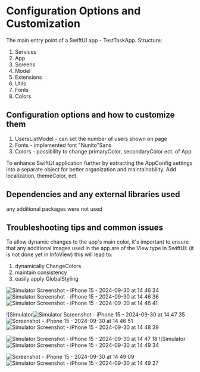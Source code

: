 
# Configuration Options and Customization

The main entry point of a SwiftUI app - TestTaskApp.
Structure: 
1. Services
2. App
3. Screens
4. Model
5. Extensions
6. Utils
7. Fonts
8. Colors

## Configuration options and how to customize them

1. UsersListModel - can set the number of users shown on page
2. Fonts - implemented font "Nunito"Sans
3. Colors - possibility to change primaryColor, secondaryColor ect. of App

To enhance SwiftUI application further by extracting the AppConfig
settings into a separate object for better organization and maintainability.
Add localization, themeColor, ect.

## Dependencies and any external libraries used
any additional packages were not used

## Troubleshooting tips and common issues
To allow dynamic changes to the app's main color,
it's important to ensure that any additional images
used in the app are of the View type in SwiftUI: 
(it is not done yet in  InfoView)
this will lead to:
1. dynamically ChangeColors
2. maintain consistency
3. easily apply GlobalStyling

   
![Simulator Screenshot - iPhone 15 - 2024-09-30 at 14 46 34](https://github.com/user-attachments/assets/5f1f9ce1-6e08-4b39-8e81-376390a56241)
![Simulator Screenshot - iPhone 15 - 2024-09-30 at 14 46 36](https://github.com/user-attachments/assets/d5a2e336-da76-4283-81da-ff5818a03cc0)
![Simulator Screenshot - iPhone 15 - 2024-09-30 at 14 46 41](https://github.com/user-attachments/assets/404533fb-0bcb-4f0a-b52e-66c9277dd570)

![Simulator![Simulator Screenshot - iPhone 15 - 2024-09-30 at 14 47 35](https://github.com/user-attachments/assets/98ed4960-3652-430b-a3c3-07891dd19c0c)
![Screenshot - iPhone 15 - 2024-09-30 at 14 46 51](https://github.com/user-attachments/assets/ae463d1b-1780-4fbb-a304-fd892459243f)
![Simulator Screenshot - iPhone 15 - 2024-09-30 at 14 48 39](https://github.com/user-attachments/assets/77e2277e-e035-41f3-aaae-305eddc20c04)

![Simulator Screenshot - iPhone 15 - 2024-09-30 at 14 47 18](https://github.com/user-attachments/assets/f560a39c-ebeb-4790-a2b5-072dcd6ff946)
![Simulator![Simulator Screenshot - iPhone 15 - 2024-09-30 at 14 49 34](https://github.com/user-attachments/assets/fa46871f-ae88-4a19-822b-e23089d85a8b)

![Screenshot - iPhone 15 - 2024-09-30 at 14 49 09](https://github.com/user-attachments/assets/5a14c5d4-53b4-4ea6-931f-8456f10cd667)
![Simulator Screenshot - iPhone 15 - 2024-09-30 at 14 49 27](https://github.com/user-attachments/assets/e7aa4327-1bbd-46dc-a944-4a5702bf87c2)





